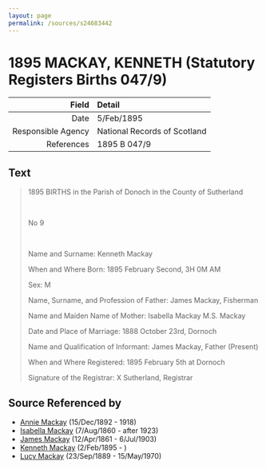 ```yaml
---
layout: page
permalink: /sources/s24683442
---
```


# 1895 MACKAY, KENNETH (Statutory Registers Births 047/9)

Field | Detail
---:|:---
Date | 5/Feb/1895
Responsible Agency | National Records of Scotland
References | 1895 B 047/9

## Text

> 1895 BIRTHS in the Parish of Donoch in the County of Sutherland
>
> <br/>
>
> No 9
>
> <br/>
>
> Name and Surname: Kenneth Mackay
>
> When and Where Born: 1895 February Second, 3H 0M AM
>
> Sex: M
>
> Name, Surname, and Profession of Father: James Mackay, Fisherman
>
> Name and Maiden Name of Mother: Isabella Mackay M.S. Mackay
>
> Date and Place of Marriage: 1888 October 23rd, Dornoch
>
> Name and Qualification of Informant: James Mackay, Father (Present)
>
> When and Where Registered: 1895 February 5th at Dornoch
>
> Signature of the Registrar: X Sutherland, Registrar
>

## Source Referenced by

* [Annie Mackay](../people/@51252926@-annie-mackay-b1892-12-15-d1918.md) (15/Dec/1892 - 1918)
* [Isabella Mackay](../people/@32797554@-isabella-mackay-b1860-8-7-d1923.md) (7/Aug/1860 - after 1923)
* [James Mackay](../people/@60572122@-james-mackay-b1861-4-12-d1903-7-6.md) (12/Apr/1861 - 6/Jul/1903)
* [Kenneth Mackay](../people/@48909111@-kenneth-mackay-b1895-2-2-d.md) (2/Feb/1895 - )
* [Lucy Mackay](../people/@16587624@-lucy-mackay-b1889-9-23-d1970-5-15.md) (23/Sep/1889 - 15/May/1970)

